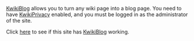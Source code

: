 [KwikiBlog](/KwikiBlog) allows you to turn any wiki page into a blog page. You need to have [KwikiPrivacy](/KwikiPrivacy) enabled, and you must be logged in as the administrator of the site.

Click [here](http:blog.cgi) to see if this site has [KwikiBlog](/KwikiBlog) working.
